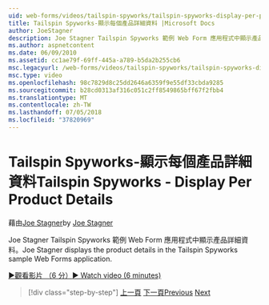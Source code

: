 ```yaml
---
uid: web-forms/videos/tailspin-spyworks/tailspin-spyworks-display-per-product-details
title: Tailspin Spyworks-顯示每個產品詳細資料 |Microsoft Docs
author: JoeStagner
description: Joe Stagner Tailspin Spyworks 範例 Web Form 應用程式中顯示產品詳細資料。
ms.author: aspnetcontent
ms.date: 06/09/2010
ms.assetid: cc1ae79f-69ff-445a-a789-b5da2b255cb6
msc.legacyurl: /web-forms/videos/tailspin-spyworks/tailspin-spyworks-display-per-product-details
msc.type: video
ms.openlocfilehash: 98c7829d8c25dd2646a6359f9e55df33cbda9285
ms.sourcegitcommit: b28cd0313af316c051c2ff8549865bff67f2fbb4
ms.translationtype: MT
ms.contentlocale: zh-TW
ms.lasthandoff: 07/05/2018
ms.locfileid: "37820969"
---
```

<a name="tailspin-spyworks---display-per-product-details"></a><span data-ttu-id="37f78-103">Tailspin Spyworks-顯示每個產品詳細資料</span><span class="sxs-lookup"><span data-stu-id="37f78-103">Tailspin Spyworks - Display Per Product Details</span></span>
====================
<span data-ttu-id="37f78-104">藉由[Joe Stagner](https://github.com/JoeStagner)</span><span class="sxs-lookup"><span data-stu-id="37f78-104">by [Joe Stagner](https://github.com/JoeStagner)</span></span>

<span data-ttu-id="37f78-105">Joe Stagner Tailspin Spyworks 範例 Web Form 應用程式中顯示產品詳細資料。</span><span class="sxs-lookup"><span data-stu-id="37f78-105">Joe Stagner displays the product details in the Tailspin Spyworks sample Web Forms application.</span></span>

[<span data-ttu-id="37f78-106">&#9654;觀看影片 （6 分）</span><span class="sxs-lookup"><span data-stu-id="37f78-106">&#9654; Watch video (6 minutes)</span></span>](https://channel9.msdn.com/Blogs/ASP-NET-Site-Videos/tailspin-spyworks-display-per-product-details)

> [!div class="step-by-step"]
> <span data-ttu-id="37f78-107">[上一頁](tailspin-spyworks-display-the-product-list.md)
> [下一頁](tailspin-spyworks-adding-items-to-the-shopping-cart.md)</span><span class="sxs-lookup"><span data-stu-id="37f78-107">[Previous](tailspin-spyworks-display-the-product-list.md)
[Next](tailspin-spyworks-adding-items-to-the-shopping-cart.md)</span></span>
